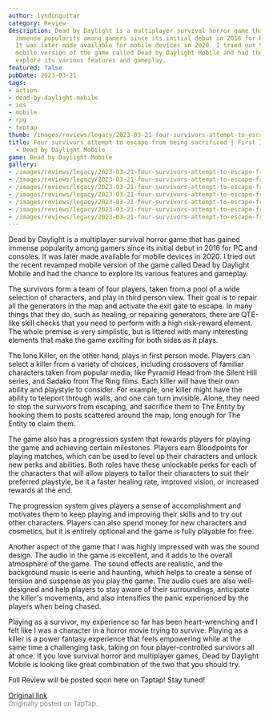 ```yaml
---
author: lyndonguitar
category: Review
description: Dead by Daylight is a multiplayer survival horror game that has gained
  immense popularity among gamers since its initial debut in 2016 for PC and consoles.
  It was later made available for mobile devices in 2020. I tried out the recent revamped
  mobile version of the game called Dead by Daylight Mobile and had the chance to
  explore its various features and gameplay.
featured: false
pubDate: 2023-03-21
tags:
- action
- dead-by-daylight-mobile
- ios
- mobile
- rpg
- taptap
thumb: /images/reviews/legacy/2023-03-21-four-survivors-attempt-to-escape-from-being-sacrificed--first-impressions---dead-by-dayli-0.avif
title: Four survivors attempt to escape from being sacrificed | First Impressions
  - Dead by Daylight Mobile
game: Dead by Daylight Mobile
gallery:
- /images/reviews/legacy/2023-03-21-four-survivors-attempt-to-escape-from-being-sacrificed--first-impressions---dead-by-dayli-0.avif
- /images/reviews/legacy/2023-03-21-four-survivors-attempt-to-escape-from-being-sacrificed--first-impressions---dead-by-dayli-1.avif
- /images/reviews/legacy/2023-03-21-four-survivors-attempt-to-escape-from-being-sacrificed--first-impressions---dead-by-dayli-2.avif
- /images/reviews/legacy/2023-03-21-four-survivors-attempt-to-escape-from-being-sacrificed--first-impressions---dead-by-dayli-3.avif
- /images/reviews/legacy/2023-03-21-four-survivors-attempt-to-escape-from-being-sacrificed--first-impressions---dead-by-dayli-4.avif
- /images/reviews/legacy/2023-03-21-four-survivors-attempt-to-escape-from-being-sacrificed--first-impressions---dead-by-dayli-5.avif
- /images/reviews/legacy/2023-03-21-four-survivors-attempt-to-escape-from-being-sacrificed--first-impressions---dead-by-dayli-6.avif
---
```

Dead by Daylight is a multiplayer survival horror game that has gained immense popularity among gamers since its initial debut in 2016 for PC and consoles. It was later made available for mobile devices in 2020. I tried out the recent revamped mobile version of the game called Dead by Daylight Mobile and had the chance to explore its various features and gameplay.

The survivors form a team of four players, taken from a pool of a wide selection of characters, and play in third person view. Their goal is to repair all the generators in the map and activate the exit gate to escape. In many things that they do, such as healing, or repairing generators, there are QTE-like skill checks that you need to perform with a high risk-reward element. The whole premise is very simplistic, but is littered with many interesting elements that make the game exciting for both sides as it plays.

The lone Killer, on the other hand, plays in first person mode. Players can select a killer from a variety of choices, including crossovers of familiar characters taken from popular media, like Pyramid Head from the Silent Hill series, and Sadako from The Ring films. Each killer will have their own ability and playstyle to consider. For example, one killer might have the ability to teleport through walls, and one can turn invisible. Alone, they need to stop the survivors from escaping, and sacrifice them to The Entity by hooking them to posts scattered around the map, long enough for The Entity to claim them.

The game also has a progression system that rewards players for playing the game and achieving certain milestones. Players earn Bloodpoints for playing matches, which can be used to level up their characters and unlock new perks and abilities.  Both roles have these unlockable perks for each of the characters that will allow players to tailor their characters to suit their preferred playstyle, be it a faster healing rate, improved vision, or increased rewards at the end.

The progression system gives players a sense of accomplishment and motivates them to keep playing and improving their skills and to try out other characters. Players can also spend money for new characters and cosmetics, but it is entirely optional and the game is fully playable for free.

Another aspect of the game that I was highly impressed with was the sound design. The audio in the game is excellent, and it adds to the overall atmosphere of the game. The sound effects are realistic, and the background music is eerie and haunting, which helps to create a sense of tension and suspense as you play the game. The audio cues are also well-designed and help players to stay aware of their surroundings, anticipate the killer's movements, and also intensifies the panic experienced by the players when being chased.

Playing as a survivor, my experience so far has been heart-wrenching and I felt like I was a character in a horror movie trying to survive. Playing as a killer is a power fantasy experience that feels empowering while at the same time a challenging task, taking on four player-controlled survivors all at once. If you love survival horror and multiplayer games, Dead by Daylight Mobile is looking like great combination of the two that you should try.

Full Review will be posted soon here on Taptap! Stay tuned!

[Original link](https://www.taptap.io/post/4860201)<br><span style="font-size: 0.95em; color: #888;">Originally posted on TapTap.</span>